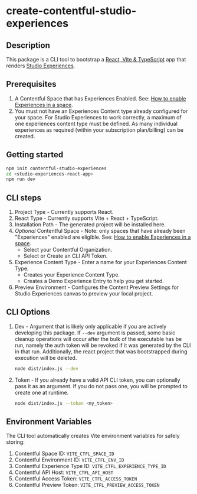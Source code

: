 # create-contentful-studio-experiences

## Description

This package is a CLI tool to bootstrap a [React, Vite & TypeScript](https://github.com/vitejs/vite/tree/main/packages/create-vite/template-react-ts) app that renders [Studio Experiences](https://www.contentful.com/developers/docs/experiences/what-are-experiences/).

## Prerequisites

1. A Contentful Space that has Experiences Enabled. See: [How to enable Experiences in a space](https://www.contentful.com/help/enable-spaces-for-experiences/).
2. You must not have an Experiences Content type already configured for your space. For Studio Experiences to work correctly, a maximum of one experiences content type must be defined. As many individual experiences as required (within your subscription plan/billing) can be created.

## Getting started

```bash
npm init contentful-studio-experiences
cd <studio-experiences-react-app>
npm run dev
```

## CLI steps

1. Project Type - Currently supports React.
2. React Type - Currently supports Vite + React + TypeScript.
3. Installation Path - The generated project will be installed here.
4. _Optional_ Contentful Space - Note: only spaces that have already been "Experiences" enabled are eligible. See: [How to enable Experiences in a space](https://www.contentful.com/help/enable-spaces-for-experiences/).
    - Select your Contentful Organization.
    - Select or Create an CLI API Token.
5. Experience Content Type - Enter a name for your Experiences Content Type.
    - Creates your Experience Content Type.
    - Creates a Demo Experience Entry to help you get started.
6. Preview Environment - Configures the Content Preview Settings for Studio Experiences canvas to preview your local project.

## CLI Options

1. Dev - Argument that is likely only applicable if you are actively developing this package. If `--dev` argument is passed, some basic cleanup operations will occur after the bulk of the executable has be run, namely the auth token will be revoked if it was generated by the CLI in that run. Additionally, the react project that was bootstrapped during execution will be deleted.
    ```bash
    node dist/index.js --dev
    ```
2. Token - If you already have a valid API CLI token, you can optionally pass it as an argument. If you do not pass one, you will be prompted to create one at runtime.
    ```bash
    node dist/index.js --token <my_token>
    ```

## Environment Variables

The CLI tool automatically creates Vite environment variables for safely storing:

1. Contentful Space ID: `VITE_CTFL_SPACE_ID`
2. Contentful Environment ID: `VITE_CTFL_ENV_ID`
3. Contentful Experience Type ID: `VITE_CTFL_EXPERIENCE_TYPE_ID`
4. Contentful API Host: `VITE_CTFL_API_HOST`
5. Contentful Access Token: `VITE_CTFL_ACCESS_TOKEN`
6. Contentful Preview Token: `VITE_CTFL_PREVIEW_ACCESS_TOKEN`
